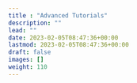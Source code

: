 ```yaml
---
title : "Advanced Tutorials"
description: ""
lead: ""
date: 2023-02-05T08:47:36+00:00
lastmod: 2023-02-05T08:47:36+00:00
draft: false
images: []
weight: 110
---
```

